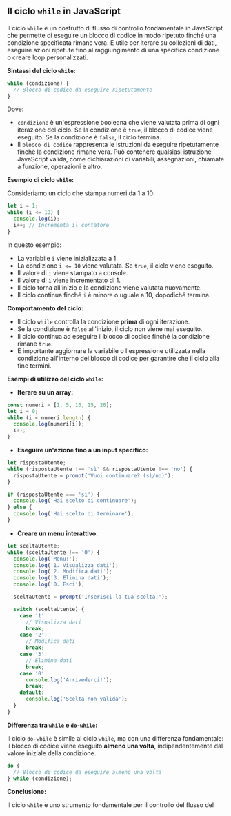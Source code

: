 <!-- @format -->

## Il ciclo `while` in JavaScript

Il ciclo `while` è un costrutto di flusso di controllo fondamentale in JavaScript che permette di eseguire un blocco di codice in modo ripetuto finché una condizione specificata
rimane vera. È utile per iterare su collezioni di dati, eseguire azioni ripetute fino al raggiungimento di una specifica condizione o creare loop personalizzati.

**Sintassi del ciclo `while`:**

```javascript
while (condizione) {
  // Blocco di codice da eseguire ripetutamente
}
```

Dove:

- `condizione` è un'espressione booleana che viene valutata prima di ogni iterazione del ciclo. Se la condizione è `true`, il blocco di codice viene eseguito. Se la condizione è `false`, il ciclo termina.
- Il `blocco di codice` rappresenta le istruzioni da eseguire ripetutamente finché la condizione rimane vera. Può contenere qualsiasi istruzione JavaScript valida, come dichiarazioni di variabili, assegnazioni, chiamate a funzione, operazioni e altro.

**Esempio di ciclo `while`:**

Consideriamo un ciclo che stampa numeri da 1 a 10:

```javascript
let i = 1;
while (i <= 10) {
  console.log(i);
  i++; // Incrementa il contatore
}
```

In questo esempio:

- La variabile `i` viene inizializzata a 1.
- La condizione `i <= 10` viene valutata. Se `true`, il ciclo viene eseguito.
- Il valore di `i` viene stampato a console.
- Il valore di `i` viene incrementato di 1.
- Il ciclo torna all'inizio e la condizione viene valutata nuovamente.
- Il ciclo continua finché `i` è minore o uguale a 10, dopodiché termina.

**Comportamento del ciclo:**

- Il ciclo `while` controlla la condizione **prima** di ogni iterazione.
- Se la condizione è `false` all'inizio, il ciclo non viene mai eseguito.
- Il ciclo continua ad eseguire il blocco di codice finché la condizione rimane `true`.
- È importante aggiornare la variabile o l'espressione utilizzata nella condizione all'interno del blocco di codice per garantire che il ciclo alla fine termini.

**Esempi di utilizzo del ciclo `while`:**

- **Iterare su un array:**

```javascript
const numeri = [1, 5, 10, 15, 20];
let i = 0;
while (i < numeri.length) {
  console.log(numeri[i]);
  i++;
}
```

- **Eseguire un'azione fino a un input specifico:**

```javascript
let rispostaUtente;
while (rispostaUtente !== 'sì' && rispostaUtente !== 'no') {
  rispostaUtente = prompt('Vuoi continuare? (sì/no)');
}

if (rispostaUtente === 'sì') {
  console.log('Hai scelto di continuare');
} else {
  console.log('Hai scelto di terminare');
}
```

- **Creare un menu interattivo:**

```javascript
let sceltaUtente;
while (sceltaUtente !== '0') {
  console.log('Menu:');
  console.log('1. Visualizza dati');
  console.log('2. Modifica dati');
  console.log('3. Elimina dati');
  console.log('0. Esci');

  sceltaUtente = prompt('Inserisci la tua scelta:');

  switch (sceltaUtente) {
    case '1':
      // Visualizza dati
      break;
    case '2':
      // Modifica dati
      break;
    case '3':
      // Elimina dati
      break;
    case '0':
      console.log('Arrivederci!');
      break;
    default:
      console.log('Scelta non valida');
  }
}
```

**Differenza tra `while` e `do-while`:**

Il ciclo `do-while` è simile al ciclo `while`, ma con una differenza fondamentale: il blocco di codice viene eseguito **almeno una volta**, indipendentemente dal valore iniziale della condizione.

```javascript
do {
  // Blocco di codice da eseguire almeno una volta
} while (condizione);
```

**Conclusione:**

Il ciclo `while` è uno strumento fondamentale per il controllo del flusso del
